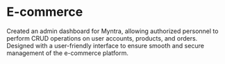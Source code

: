 # E-commerce
Created an admin dashboard for Myntra, allowing authorized personnel to perform CRUD operations on user accounts, products, and orders. Designed with a user-friendly interface to ensure smooth and secure management of the e-commerce platform.
